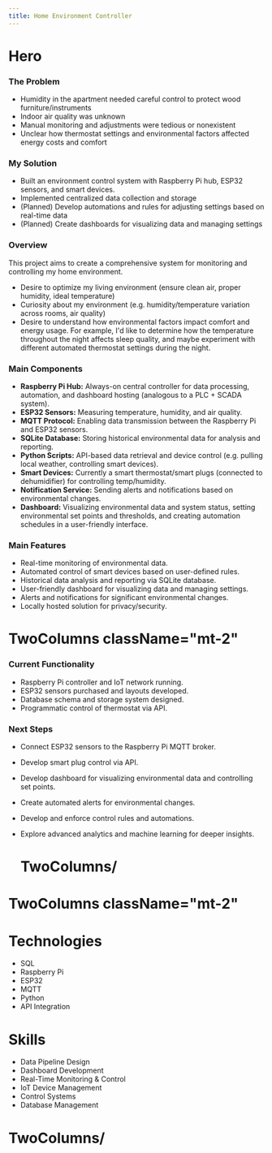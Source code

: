 ```yaml
---
title: Home Environment Controller
---
```


# Hero

### The Problem
- Humidity in the apartment needed careful control to protect wood furniture/instruments
- Indoor air quality was unknown
- Manual monitoring and adjustments were tedious or nonexistent
- Unclear how thermostat settings and environmental factors affected energy costs and comfort

### My Solution
- Built an environment control system with Raspberry Pi hub, ESP32 sensors, and smart devices.
- Implemented centralized data collection and storage
- (Planned) Develop automations and rules for adjusting settings based on real-time data
- (Planned) Create dashboards for visualizing data and managing settings


### Overview
This project aims to create a comprehensive system for monitoring and controlling my home environment.
- Desire to optimize my living environment (ensure clean air, proper humidity, ideal temperature)
- Curiosity about my environment (e.g. humidity/temperature variation across rooms, air quality)
- Desire to understand how environmental factors impact comfort and energy usage. For example, I'd like to determine how the temperature throughout the night affects sleep quality, and maybe experiment with different automated thermostat settings during the night.

### Main Components

- **Raspberry Pi Hub:** Always-on central controller for data processing, automation, and dashboard hosting (analogous to a PLC + SCADA system).
- **ESP32 Sensors:** Measuring temperature, humidity, and air quality.
- **MQTT Protocol:** Enabling data transmission between the Raspberry Pi and ESP32 sensors.
- **SQLite Database:** Storing historical environmental data for analysis and reporting.
- **Python Scripts:** API-based data retrieval and device control (e.g. pulling local weather, controlling smart devices).
- **Smart Devices:** Currently a smart thermostat/smart plugs (connected to dehumidifier) for controlling temp/humidity.
- **Notification Service:** Sending alerts and notifications based on environmental changes.
- **Dashboard:** Visualizing environmental data and system status, setting environmental set points and thresholds, and creating automation schedules in a user-friendly interface.

### Main Features
- Real-time monitoring of environmental data.
- Automated control of smart devices based on user-defined rules.
- Historical data analysis and reporting via SQLite database.
- User-friendly dashboard for visualizing data and managing settings.
- Alerts and notifications for significant environmental changes.
- Locally hosted solution for privacy/security.

# TwoColumns className="mt-2"

### Current Functionality
- Raspberry Pi controller and IoT network running.
- ESP32 sensors purchased and layouts developed.
- Database schema and storage system designed.
- Programmatic control of thermostat via API.

### Next Steps
- Connect ESP32 sensors to the Raspberry Pi MQTT broker.
- Develop smart plug control via API.
- Develop dashboard for visualizing environmental data and controlling set points.
- Create automated alerts for environmental changes.
- Develop and enforce control rules and automations.
- Explore advanced analytics and machine learning for deeper insights.

  # TwoColumns/

# TwoColumns className="mt-2"
# Technologies
- SQL
- Raspberry Pi
- ESP32
- MQTT
- Python
- API Integration

# Skills
- Data Pipeline Design
- Dashboard Development
- Real-Time Monitoring & Control
- IoT Device Management
- Control Systems
- Database Management
# TwoColumns/